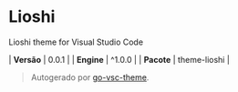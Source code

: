 # Lioshi

Lioshi theme for Visual Studio Code

| **Versão** | 0.0.1 |
| **Engine** | ^1.0.0 |
| **Pacote** | theme-lioshi |

> Autogerado por [go-vsc-theme](https://github.com/natalbu/go-vsc-theme).
